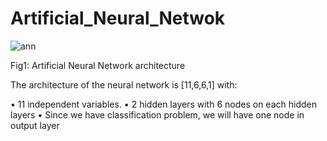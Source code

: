 # Artificial_Neural_Netwok

![ann](https://user-images.githubusercontent.com/66326769/147590402-08d772b0-25d6-4f43-b32a-ea2a87476e4d.png)

Fig1: Artificial Neural Network architecture

The architecture of the neural network is [11,6,6,1] with: 

•	11 independent variables. 
•	2 hidden layers with 6 nodes on each hidden layers
•	Since we have classification problem, we will have one node in output layer  
